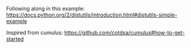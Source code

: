 Following along in this example:
https://docs.python.org/2/distutils/introduction.html#distutils-simple-example

Inspired from cumulus:
https://github.com/cotdsa/cumulus#how-to-get-started